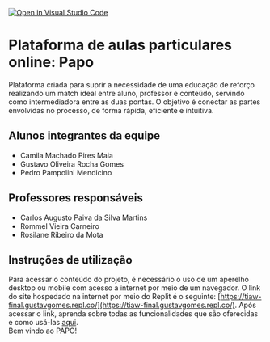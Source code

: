 [![Open in Visual Studio Code](https://classroom.github.com/assets/open-in-vscode-f059dc9a6f8d3a56e377f745f24479a46679e63a5d9fe6f495e02850cd0d8118.svg)](https://classroom.github.com/online_ide?assignment_repo_id=452384&assignment_repo_type=GroupAssignmentRepo)
# Plataforma de aulas particulares online: Papo

Plataforma criada para suprir a necessidade de uma educação de reforço realizando um match ideal entre aluno, professor e conteúdo, servindo como intermediadora entre as duas pontas. O objetivo é conectar as partes envolvidas no processo, de forma rápida, eficiente e intuitiva.

## Alunos integrantes da equipe

* Camila Machado Pires Maia
* Gustavo Oliveira Rocha Gomes
* Pedro Pampolini Mendicino

## Professores responsáveis

* Carlos Augusto Paiva da Silva Martins
* Rommel Vieira Carneiro
* Rosilane Ribeiro da Mota

## Instruções de utilização

Para acessar o conteúdo do projeto, é necessário o uso de um aperelho desktop ou mobile com acesso a internet por meio de um navegador. O link do site hospedado na internet por meio do Replit é o seguinte: [https://tiaw-final.gustavgomes.repl.co/](https://tiaw-final.gustavgomes.repl.co/). Após acessar o link, aprenda sobre todas as funcionalidades que são oferecidas e como usá-las [aqui](https://github.com/ICEI-PUC-Minas-PPLCC-TI/tiaw-ppl-cc-m-20212-aulas-particulares-2/blob/master/Documentacao/SolucaoImplementada/FuncionalidadesSoftware.md).\
Bem vindo ao PAPO!
